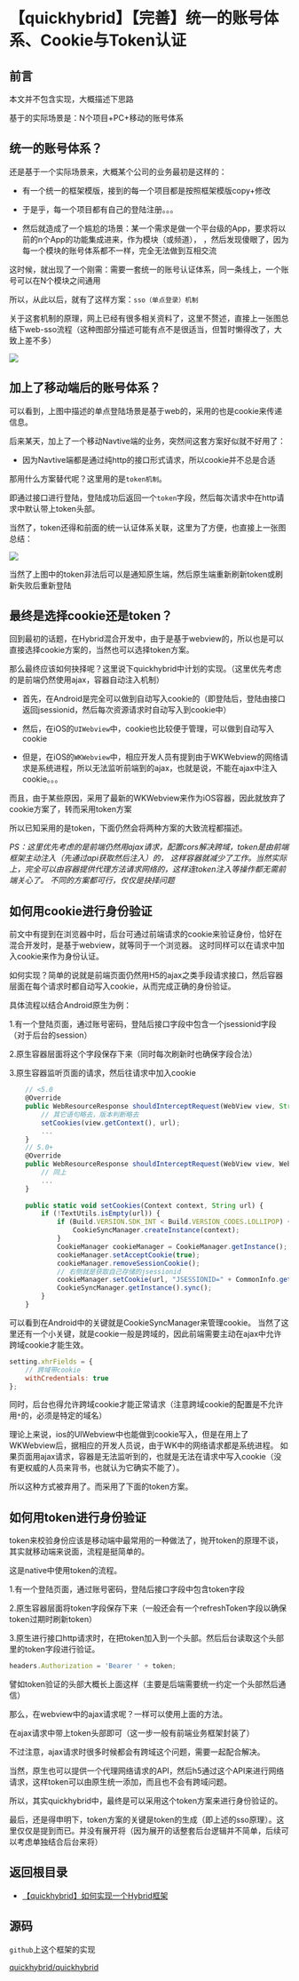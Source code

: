 # 【quickhybrid】【完善】统一的账号体系、Cookie与Token认证

## 前言

本文并不包含实现，大概描述下思路

基于的实际场景是：N个项目+PC+移动的账号体系

## 统一的账号体系？

还是基于一个实际场景来，大概某个公司的业务最初是这样的：

- 有一个统一的框架模版，接到的每一个项目都是按照框架模版copy+修改

- 于是乎，每一个项目都有自己的登陆注册。。。

- 然后就造成了一个尴尬的场景：某一个需求是做一个平台级的App，要求将以前的n个App的功能集成进来，作为模块（或频道），
，然后发现傻眼了，因为每一个模块的账号体系都不一样，完全无法做到互相交流

这时候，就出现了一个刚需：需要一套统一的账号认证体系，同一条线上，一个账号可以在N个模块之间通用

所以，从此以后，就有了这样方案：`sso（单点登录）机制`

关于这套机制的原理，网上已经有很多相关资料了，这里不赘述，直接上一张图总结下web-sso流程（这种图部分描述可能有点不是很适当，但暂时懒得改了，大致上差不多）

![](https://quickhybrid.github.io/staticresource/images/web-sso.png)

## 加上了移动端后的账号体系？

可以看到，上图中描述的单点登陆场景是基于web的，采用的也是cookie来传递信息。

后来某天，加上了一个移动Navtive端的业务，突然间这套方案好似就不好用了：

- 因为Navtive端都是通过纯http的接口形式请求，所以cookie并不总是合适

那用什么方案替代呢？这里用的是`token机制`。

即通过接口进行登陆，登陆成功后返回一个`token`字段，然后每次请求中在http请求中默认带上token头部。

当然了，token还得和前面的统一认证体系关联，这里为了方便，也直接上一张图总结：

![](https://quickhybrid.github.io/staticresource/images/sso-token.png)

当然了上图中的token非法后可以是通知原生端，然后原生端重新刷新token或刷新失败后重新登陆

## 最终是选择cookie还是token？

回到最初的话题，在Hybrid混合开发中，由于是基于webview的，所以也是可以直接选择cookie方案的，当然也可以选择token方案。

那么最终应该如何抉择呢？这里说下quickhybrid中计划的实现。（这里优先考虑的是前端仍然使用ajax，容器自动注入机制）

- 首先，在Android是完全可以做到自动写入cookie的（即登陆后，登陆由接口返回jsessionid，然后每次资源请求时自动写入到cookie中）

- 然后，在iOS的`UIWebview`中，cookie也比较便于管理，可以做到自动写入cookie

- 但是，在iOS的`WKWebview`中，相应开发人员有提到由于WKWebview的网络请求是系统进程，所以无法监听前端到的ajax，也就是说，不能在ajax中注入cookie。。。

而且，由于某些原因，采用了最新的WKWebview来作为iOS容器，因此就放弃了cookie方案了，转而采用token方案

所以已知采用的是token，下面仍然会将两种方案的大致流程都描述。

_PS：这里优先考虑的是前端仍然用ajax请求，配置cors解决跨域，token是由前端框架主动注入（先通过api获取然后注入）的，
这样容器就减少了工作。当然实际上，完全可以由容器提供代理方法请求网络的，这样连token注入等操作都无需前端关心了。
不同的方案都可行，仅仅是抉择问题_

## 如何用cookie进行身份验证

前文中有提到在浏览器中时，后台可通过前端请求的cookie来验证身份，恰好在混合开发时，是基于webview，就等同于一个浏览器。
这时同样可以在请求中加入cookie来作为身份认证。

如何实现？简单的说就是前端页面仍然用H5的ajax之类手段请求接口，然后容器层面在每个请求时都自动写入cookie，从而完成正确的身份验证。

具体流程以结合Android原生为例：

1.有一个登陆页面，通过账号密码，登陆后接口字段中包含一个jsessionid字段（对于后台的session）

2.原生容器层面将这个字段保存下来（同时每次刷新时也确保字段合法）

3.原生容器监听页面的请求，然后往请求中加入cookie

```js
    // <5.0
    @Override
    public WebResourceResponse shouldInterceptRequest(WebView view, String url) {
        // 其它语句略去，版本判断略去
        setCookies(view.getContext(), url);
        ...
    }
    // 5.0+
    @Override
    public WebResourceResponse shouldInterceptRequest(WebView view, WebResourceRequest request) {
        // 同上
        ...
    }
    
    public static void setCookies(Context context, String url) {
        if (!TextUtils.isEmpty(url)) {
            if (Build.VERSION.SDK_INT < Build.VERSION_CODES.LOLLIPOP) {
                CookieSyncManager.createInstance(context);
            }
            CookieManager cookieManager = CookieManager.getInstance();
            cookieManager.setAcceptCookie(true);
            cookieManager.removeSessionCookie();
            // 右侧就是获取自己存储的jsessionid
            cookieManager.setCookie(url, "JSESSIONID=" + CommonInfo.getInstance().getToken().jsessionid);
            CookieSyncManager.getInstance().sync();
        }
    }
```

可以看到在Android中的关键就是CookieSyncManager来管理cookie。
当然了这里还有一个小关键，就是cookie一般是跨域的，因此前端需要主动在ajax中允许跨域cookie才能生效。

```js
setting.xhrFields = {
    // 跨域带cookie
    withCredentials: true
};
```

同时，后台也得允许跨域cookie才能正常请求（注意跨域cookie的配置是不允许用`*`的，必须是特定的域名）

理论上来说，ios的UIWebview中也能做到cookie写入，但是在用上了WKWebview后，据相应的开发人员说，由于WK中的网络请求都是系统进程。
如果页面用ajax请求，容器是无法监听到的，也就是无法在请求中写入cookie（没有更权威的人员来背书，也就认为它确实不能了）。

所以这种方式被弃用了。而采用了下面的token方案。

## 如何用token进行身份验证

token来校验身份应该是移动端中最常用的一种做法了，抛开token的原理不谈，其实就移动端来说面，流程是挺简单的。

这是native中使用token的流程。

1.有一个登陆页面，通过账号密码，登陆后接口字段中包含token字段

2.原生容器层面将token字段保存下来（一般还会有一个refreshToken字段以确保token过期时刷新token）

3.原生进行接口http请求时，在把token加入到一个头部。然后后台读取这个头部里的token字段进行验证。

```js
headers.Authorization = 'Bearer ' + token;
```

譬如token验证的头部大概长上面这样（主要是后端需要统一约定一个头部然后通信）

那么，在webview中的ajax请求呢？一样可以使用上面的方法。

在ajax请求中带上token头部即可（这一步一般有前端业务框架封装了）

不过注意，ajax请求时很多时候都会有跨域这个问题，需要一起配合解决。

当然，原生也可以提供一个代理网络请求的API，然后h5通过这个API来进行网络请求，这样token可以由原生统一添加，而且也不会有跨域问题。

所以，其实quickhybrid中，最终是可以采用这个token方案来进行身份验证的。

最后，还是得申明下，token方案的关键是token的生成（即上述的sso原理）。这里仅仅是提到而已。并没有展开将（因为展开的话整套后台逻辑并不简单，后续可以考虑单独结合后台来将）

## 返回根目录

- [【quickhybrid】如何实现一个Hybrid框架](https://github.com/quickhybrid/quickhybrid/issues/12)

## 源码

`github`上这个框架的实现

[quickhybrid/quickhybrid](https://github.com/quickhybrid/quickhybrid)
